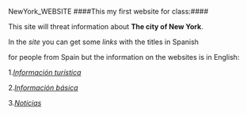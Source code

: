 NewYork_WEBSITE
####This my first website for class:####

This site will threat information about **The city of New York**.

In the *site* you can get some *links* with the titles in Spanish

for people from Spain but the information on the websites is in English:

1.*[Información turística](http://www.nycgo.com/)*

2.*[Información básica](https://es.wikipedia.org/wiki/Nueva_York)*

3.*[Noticias](http://www.nydailynews.com)*








